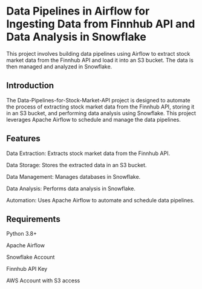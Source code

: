 # Data Pipelines in Airflow for Ingesting Data from Finnhub API and Data Analysis in Snowflake
This project involves building data pipelines using Airflow to extract stock market data from the Finnhub API and load it into an S3 bucket. The data is then managed and analyzed in Snowflake.

## Introduction
The Data-Pipelines-for-Stock-Market-API project is designed to automate the process of extracting stock market data from the Finnhub API, storing it in an S3 bucket, and performing data analysis using Snowflake. This project leverages Apache Airflow to schedule and manage the data pipelines.

## Features
Data Extraction: Extracts stock market data from the Finnhub API.

Data Storage: Stores the extracted data in an S3 bucket.

Data Management: Manages databases in Snowflake.

Data Analysis: Performs data analysis in Snowflake.

Automation: Uses Apache Airflow to automate and schedule data pipelines.

## Requirements
Python 3.8+

Apache Airflow

Snowflake Account

Finnhub API Key

AWS Account with S3 access
